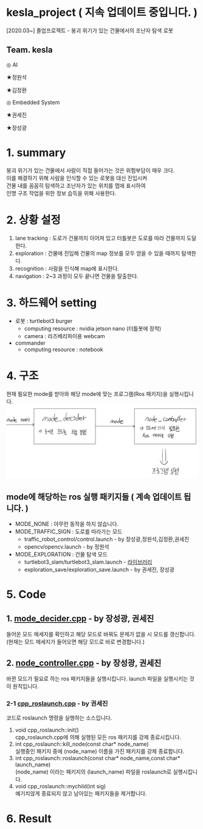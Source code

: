 # kesla_project ( 지속 업데이트 중입니다. )
[2020.03~] 졸업프로젝트 - 붕괴 위기가 있는 건물에서의 조난자 탐색 로봇

## Team. kesla
◎ AI

★정원석

★김정환
 
◎ Embedded System


★권세진

★장성광

# 1. summary
붕괴 위기가 있는 건물에서 사람이 직접 들어가는 것은 위험부담이 매우 크다.  
이를 해결하기 위해 사람을 인식할 수 있는 로봇을 대신 진입시켜  
건물 내를 꼼꼼히 탐색하고 조난자가 있는 위치를 맵에 표시하여  
인명 구조 작업을 위한 정보 습득을 위해 사용한다.  

# 2. 상황 설정
1. lane tracking : 도로가 건물까지 이어져 있고 터틀봇은 도로를 따라 건물까지 도달한다.
2. exploration : 건물에 진입해 건물의 map 정보를 모두 얻을 수 있을 때까지 탐색한다.
3. recognition : 사람을 인식해 map에 표시한다.
4. navigation : 2~3 과정이 모두 끝나면 건물을 탈출한다.

# 3. 하드웨어 setting
* 로봇 : turtlebot3 burger
  * computing resource : nvidia jetson nano (터틀봇에 장착)
  * camera : 라즈베리파이용 webcam
* commander 
  * computing resource : notebook
  
# 4. 구조 
현재 필요한 mode를 받아와 해당 mode에 맞는 프로그램(Ros 패키지)을 실행시킵니다.
<img src="./image01.png" width=800px>  
## mode에 해당하는 ros 실행 패키지들 ( 계속 업데이트 됩니다. )  
* MODE_NONE : 아무런 동작을 하지 않습니다.  
* MODE_TRAFFIC_SIGN : 도로를 따라가는 모드  
  * traffic_robot_control/control.launch - by 장성광,정원석,김정환,권세진 
  * opencv/opencv.launch - by 정원석
* MODE_EXPLORATION : 건물 탐색 모드  
  * turtlebot3_slam/turtlebot3_slam.launch - [라이브러리](https://github.com/ROBOTIS-GIT/turtlebot3) 
  * exploration_save/exploration_save.launch - by 권세진, 장성광  
 
# 5. Code 
## 1. [mode_decider.cpp](./mode_decider/src/mode_decider.cpp) - by 장성광, 권세진
들어온 모드 메세지를 확인하고 해당 모드로 바꿔도 문제가 없을 시 모드를 갱신합니다.  
(현재는 모드 메세지가 들어오면 해당 모드로 바로 변경합니다.)  


## 2. [node_controller.cpp](./node_controller/src/node_controller.cpp) - by 장성광, 권세진
바뀐 모드가 필요로 하는 ros 패키지들을 실행시킵니다. launch 파일을 실행시키는 것이 원칙입니다.  
### 2-1 [cpp_roslaunch.cpp](./node_controller/src/cpp_roslaunch.cpp) - by 권세진
코드로 roslaunch 명령을 실행하는 소스입니다.  
1. void cpp_roslaunch::init()  
cpp_roslaunch.cpp에 의해 실행된 모든 ros 패키지를 강제 종료시킵니다.  
2. int cpp_roslaunch::kill_node(const char* node_name)  
실행중인 패키지 중에 (node_name) 이름을 가진 패키지를 강제 종료합니다.    
3. int cpp_roslaunch::roslaunch(const char* node_name,const char* launch_name)  
(node_name) 이라는 패키지의 (launch_name) 파일을 roslaunch로 실행시킵니다.   
4. void cpp_roslaunch::mychild(int sig)  
예기치않게 종료되지 않고 남아있는 패키지들을 제거합니다.  


# 6. Result





